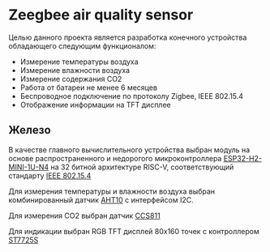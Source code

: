 # Zeegbee air quality sensor
Целью данного проекта является разработка конечного устройства обладающего следующим функционалом:
* Измерение температуры воздуха
* Измерение влажности воздуха
* Измерение содержания CO2
* Работа от батареи не менее 6 месяцев
* Беспроводное подключение по протоколу Zigbee, IEEE 802.15.4
* Отображение информации на TFT дисплее
## Железо
В качестве главного вычислительного устройства выбран модуль на основе распространенного и недорогого микроконтроллера [ESP32-H2-MINI-1U-N4](docs/esp32-h2_datasheet_en.pdf) на 32 битной архитектуре RISC-V, соответствующий стандарту [IEEE 802.15.4](docs/802.15.4-2003.pdf)

Для измерения температуры и влажности воздуха выбран комбинированный датчик [AHT10](docs/AHT10_en.pdf) с интерфейсом I2C.

Для измерения CO2 выбран датчик [CCS811](docs/CCS811_Datasheet.pdf)

Для индикации выбран RGB TFT дисплей 80x160 точек с контроллером [ST7725S](docs/ST7735S_V1.1.pdf)


